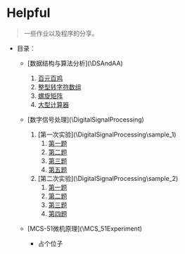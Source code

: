 # Helpful

>  一些作业以及程序的分享。

* 目录：

  * [数据结构与算法分析](\DSAndAA\)

    1. [百元百鸡](/DSAndAA/introduction_1/chicken100.cpp)
    2. [整型转字符数组](/DSAndAA/introduction_1/convert.cpp)
    3. [螺旋矩阵](/DSAndAA/introduction_2/matrix.cpp)
    4. [大型计算器](/DSAndAA/introduction_2/summator.cpp)

  * [数字信号处理](\DigitalSignalProcessing\)

    1. [第一次实验](\DigitalSignalProcessing\sample_1\)
       1. [第一题](\DigitalSignalProcessing\sample_1\monkey_1.m)
       2. [第二题](\DigitalSignalProcessing\sample_1\monkey_2.m)
       3. [第三题](\DigitalSignalProcessing\sample_1\monkey_4.m)
       4. [第五题](\DigitalSignalProcessing\sample_1\monkey_5.m)
    2. [第二次实验](\DigitalSignalProcessing\sample_2\)
       1. [第一题](\DigitalSignalProcessing\sample_2\monkey_1.m)
       2. [第二题](\DigitalSignalProcessing\sample_2\monkey_2.m)
       3. [第三题](\DigitalSignalProcessing\sample_2\monkey_3.m)
       4. [第四题](\DigitalSignalProcessing\sample_2\monkey_4.m)

  * [MCS-51微机原理](\MCS_51Experiment\)

    * 占个位子

    

​	